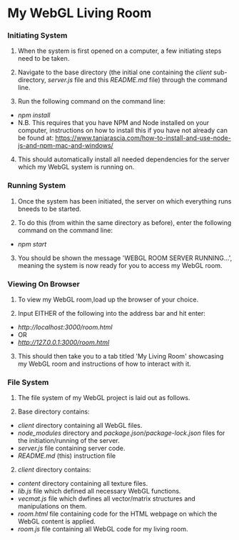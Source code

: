 # My WebGL Living Room

### Initiating System

1. When the system is first opened on a computer, a few initiating steps need to be taken.

2. Navigate to the base directory (the initial one containing the *client* sub-directory, *server.js* file and this *README.md* file) through the command line.

3. Run the following command on the command line:
- *npm install*
- N.B. This requires that you have NPM and Node installed on your computer, instructions on how to install this if you have not already can be found at: https://www.taniarascia.com/how-to-install-and-use-node-js-and-npm-mac-and-windows/

4. This should automatically install all needed dependencies for the server which my WebGL system is running on.

### Running System

1. Once the system has been initiated, the server on which everything runs bneeds to be started.

2. To do this (from within the same directory as before), enter the following command on the command line:
- *npm start*

3. You should be shown the message 'WEBGL ROOM SERVER RUNNING...', meaning the system is now ready for you to access my WebGL room.

### Viewing On Browser

1. To view my WebGL room,load up the browser of your choice.

2. Input EITHER of the following into the address bar and hit enter:
- *http://localhost:3000/room.html*
- OR
- *http://127.0.0.1:3000/room.html*

3. This should then take you to a tab titled 'My Living Room' showcasing my WebGL room and instructions of how to interact with it.

### File System

1. The file system of my WebGL project is laid out as follows.

2. Base directory contains:
- *client* directory containing all WebGL files.
- *node_modules* directory and *package.json*/*package-lock.json* files for the initiation/running of the server.
- *server.js* file containing server code.
- *README.md* (this) instruction file

2. *client* directory contains:
- *content* directory containing all texture files.
- *lib.js* file which defined all necessary WebGL functions.
- *vecmat.js* file which dwfines all vector/matrix structures and manipulations on them.
- *room.html* file containing code for the HTML webpage on which the WebGL content is applied.
- *room.js* file containing all WebGL code for my living room.
